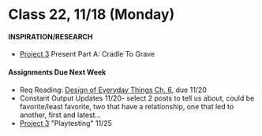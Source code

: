  # Class 22, 11/18 (Monday)


#### INSPIRATION/RESEARCH

* [Project 3](seatbelts.md) Present Part A: Cradle To Grave 

 #### Assignments Due Next Week
 
* Req Reading: [Design of Everyday Things Ch. 6](https://drive.google.com/file/d/1xCeq74PZyiEm1Zyq3qS_HpTDgOjwoZYu/view?usp=sharing), due 11/20 
* Constant Output Updates 11/20- select 2 posts to tell us about, could be favorite/least favorite, two that have a relationship, one that led to another, first and latest...
* [Project 3](seatbelts.md) "Playtesting" 11/25 
